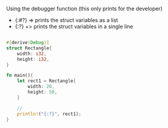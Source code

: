 Using the debugger function (this only prints for the developer)
- {:#?} => prints the struct variables as a list
- {:?} +> prints the struct variables in a single line
```Rust

#[derive(Debug)]
struct Rectangle{
	width: i32,
	height: i32,
}

fn main(){
	let rect1 = Rectangle{
		width: 20,
		height: 50,
	}

	// 
	println!("{:?}", rect1);
}
```